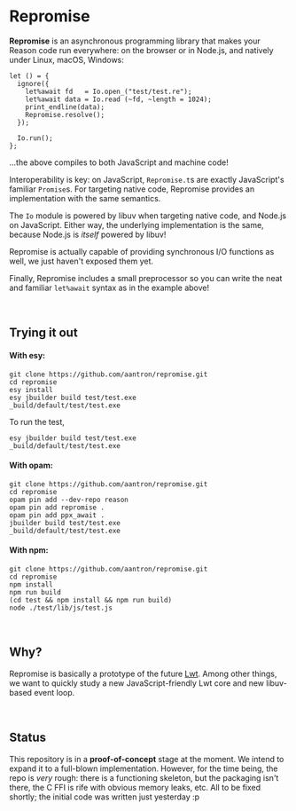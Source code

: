# Repromise

**Repromise** is an asynchronous programming library that makes your Reason
code run everywhere: on the browser or in Node.js, and natively under Linux,
macOS, Windows:

```reason
let () = {
  ignore({
    let%await fd   = Io.open_("test/test.re");
    let%await data = Io.read (~fd, ~length = 1024);
    print_endline(data);
    Repromise.resolve();
  });

  Io.run();
};
```

...the above compiles to both JavaScript and machine code!

Interoperability is key: on JavaScript, `Repromise.t`s are exactly JavaScript's
familiar `Promise`s. For targeting native code, Repromise provides an
implementation with the same semantics.

The `Io` module is powered by libuv when targeting native code, and Node.js on
JavaScript. Either way, the underlying implementation is the same, because
Node.js is *itself* powered by libuv!

Repromise is actually capable of providing synchronous I/O functions as well, we
just haven't exposed them yet.

Finally, Repromise includes a small preprocessor so you can write the neat and
familiar `let%await` syntax as in the example above!



<br/>

## Trying it out

#### With esy:

```
git clone https://github.com/aantron/repromise.git
cd repromise
esy install
esy jbuilder build test/test.exe
_build/default/test/test.exe
```

To run the test,

```
esy jbuilder build test/test.exe
_build/default/test/test.exe
```

#### With opam:

```
git clone https://github.com/aantron/repromise.git
cd repromise
opam pin add --dev-repo reason
opam pin add repromise .
opam pin add ppx_await .
jbuilder build test/test.exe
_build/default/test/test.exe
```

#### With npm:

```
git clone https://github.com/aantron/repromise.git
cd repromise
npm install
npm run build
(cd test && npm install && npm run build)
node ./test/lib/js/test.js
```



<br/>

## Why?

Repromise is basically a prototype of the future [Lwt][lwt]. Among other things,
we want to quickly study a new JavaScript-friendly Lwt core and new libuv-based
event loop.

[lwt]: https://github.com/ocsigen/lwt



<br/>

## Status

This repository is in a **proof-of-concept** stage at the moment. We intend to
expand it to a full-blown implementation. However, for the time being, the repo
is *very* rough: there is a functioning skeleton, but the packaging isn't there,
the C FFI is rife with obvious memory leaks, etc. All to be fixed shortly; the
initial code was written just yesterday :p


[opam]: http://opam.ocaml.org/
[node]: https://nodejs.org/en/
[npm]: https://www.npmjs.com/
[libuv]: http://libuv.org/
[ctypes]: https://github.com/ocamllabs/ocaml-ctypes
[bs]: https://github.com/BuckleScript/bucklescript
[bsb-native]: https://github.com/bsansouci/bsb-native
[discord]: https://discordapp.com/invite/reasonml
